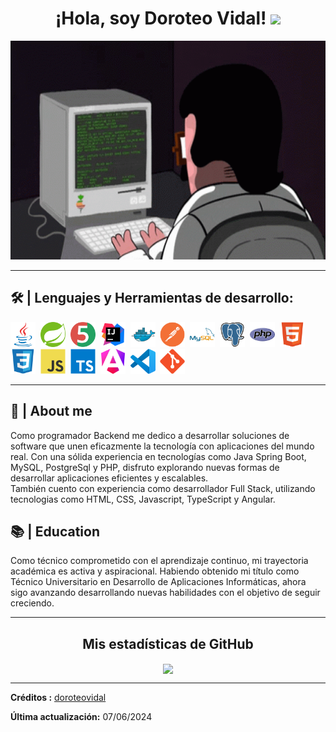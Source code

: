 <div align="center">
  <h1>¡Hola, soy Doroteo Vidal! <img src="https://media.giphy.com/media/hvRJCLFzcasrR4ia7z/giphy.gif" width="30px"/></h1>
</div>
<div align="center">
  <img src="coding.gif" width="700" height="350"/>
</div>

---

<h2>🛠️ | Lenguajes y Herramientas de desarrollo:</h2>

<div>
  <img src="https://github.com/devicons/devicon/blob/master/icons/java/java-original.svg" title="Java" alt="Java" width="40" height="40"/>&nbsp;
  <img src="https://github.com/devicons/devicon/blob/master/icons/spring/spring-original.svg" title="SpringBoot" alt="SpringBoot" width="40" height="40"/>&nbsp;
  <img src="https://github.com/devicons/devicon/blob/master/icons/junit/junit-original.svg" title="JUnit" alt="JUnit" width="40" height="40"/>&nbsp;
  <img src="https://github.com/devicons/devicon/blob/master/icons/intellij/intellij-original.svg" title="Intellij" alt="Intellij" width="40" height="40"/>&nbsp;
  <img src="https://github.com/devicons/devicon/blob/master/icons/docker/docker-original.svg" title="Docker" alt="Docker" width="40" height="40"/>&nbsp;
  <img src="https://github.com/devicons/devicon/blob/master/icons/postman/postman-original.svg" title="Postman" alt="Postman" width="40" height="40"/>&nbsp; 
  <img src="https://github.com/devicons/devicon/blob/master/icons/mysql/mysql-original-wordmark.svg" title="MySQL" alt="MySQL" width="40" height="40"/>&nbsp;
  <img src="https://github.com/devicons/devicon/blob/master/icons/postgresql/postgresql-original.svg" title="PostgreSQL" alt="PostgreSQL" width="40" height="40"/>&nbsp;
  <img src="https://github.com/devicons/devicon/blob/master/icons/php/php-original.svg" title="Php" alt="Php" width="40" height="40"/>&nbsp;
  <img src="https://github.com/devicons/devicon/blob/master/icons/html5/html5-original.svg" title="HTML" alt="HTML" width="40" height="40"/>&nbsp; 
  <img src="https://github.com/devicons/devicon/blob/master/icons/css3/css3-original.svg" title="CSS" alt="CSS" width="40" height="40"/>&nbsp;
  <img src="https://github.com/devicons/devicon/blob/master/icons/javascript/javascript-original.svg" title="JavaScript" alt="JavaScript" width="40" height="40"/>&nbsp;
  <img src="https://github.com/devicons/devicon/blob/master/icons/typescript/typescript-original.svg" title="TypeScript" alt="TypeScript" width="40" height="40"/>&nbsp;
  <img src="https://github.com/devicons/devicon/blob/master/icons/angular/angular-original.svg" title="Angular" alt="Angular" width="40" height="40"/>&nbsp;
  <img src="https://github.com/devicons/devicon/blob/master/icons/vscode/vscode-original.svg" title="VisualStudioCode" alt="VisualStudioCode" width="40" height="40"/>&nbsp;
  <img src="https://github.com/devicons/devicon/blob/master/icons/git/git-original.svg" title="Git" alt="Git" width="40" height="40"/>&nbsp; 
</div>

---

<h2>📖 | About me</h2> 
Como programador Backend me dedico a desarrollar soluciones de software que unen eficazmente la tecnología con aplicaciones del mundo real. Con una sólida experiencia en tecnologías como Java Spring Boot, MySQL, PostgreSql y PHP, disfruto explorando nuevas formas de desarrollar aplicaciones eficientes y escalables. <br>
También cuento con experiencia como desarrollador Full Stack, utilizando tecnologias como HTML, CSS, Javascript, TypeScript y Angular.

<h2>📚 | Education</h2>
Como técnico comprometido con el aprendizaje continuo, mi trayectoria académica es activa y aspiracional.  Habiendo obtenido mi título como Técnico Universitario en Desarrollo de Aplicaciones Informáticas, ahora sigo avanzando desarrollando nuevas habilidades con el objetivo de seguir creciendo.

---

<h2 align="center">Mis estadísticas de GitHub</h2>

<p align="center">
  <img align="center" src="https://github-readme-stats.vercel.app/api/top-langs/?username=DoroteoVidal&layout=compact&theme=github_dark&langs_count=10&exclude_repo=kasweb">
</p>

-----
**Créditos :** [doroteovidal](https://github.com/DoroteoVidal)

**Última actualización:** 07/06/2024
